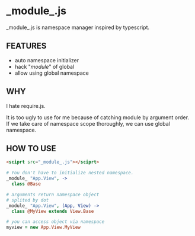 # \_module\_.js

\_module\_.js is namespace manager inspired by typescript.

## FEATURES

- auto namespace initializer
- hack "_module_" of global
- allow using global namespace

## WHY

I hate require.js.

It is too ugly to use for me because of catching module by argument order.
If we take care of namespace scope thoroughly, we can use global namespace.

## HOW TO USE

```html
<sciprt src="_module_.js"></sciprt>
```

```coffee
# You don't have to initialize nested namespace.
_module_ "App.View", ->
  class @Base

# arguments return namespace object
# splited by dot
_module_ "App.View", (App, View) ->
  class @MyView extends View.Base

# you can access object via namespace
myview = new App.View.MyView
```
